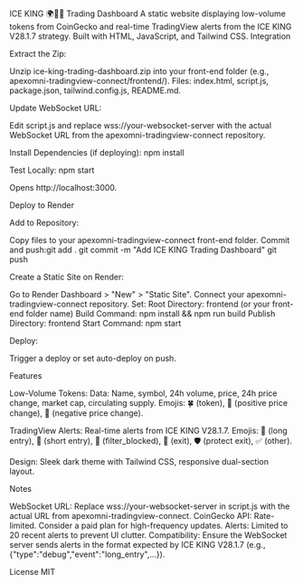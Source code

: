 ICE KING 🌍🧊👑 Trading Dashboard
A static website displaying low-volume tokens from CoinGecko and real-time TradingView alerts from the ICE KING V28.1.7 strategy. Built with HTML, JavaScript, and Tailwind CSS.
Integration

Extract the Zip:

Unzip ice-king-trading-dashboard.zip into your front-end folder (e.g., apexomni-tradingview-connect/frontend/).
Files: index.html, script.js, package.json, tailwind.config.js, README.md.


Update WebSocket URL:

Edit script.js and replace wss://your-websocket-server with the actual WebSocket URL from the apexomni-tradingview-connect repository.


Install Dependencies (if deploying):
npm install


Test Locally:
npm start


Opens http://localhost:3000.



Deploy to Render

Add to Repository:

Copy files to your apexomni-tradingview-connect front-end folder.
Commit and push:git add .
git commit -m "Add ICE KING Trading Dashboard"
git push




Create a Static Site on Render:

Go to Render Dashboard > "New" > "Static Site".
Connect your apexomni-tradingview-connect repository.
Set:
Root Directory: frontend (or your front-end folder name)
Build Command: npm install && npm run build
Publish Directory: frontend
Start Command: npm start




Deploy:

Trigger a deploy or set auto-deploy on push.



Features

Low-Volume Tokens:
Data: Name, symbol, 24h volume, price, 24h price change, market cap, circulating supply.
Emojis: 🍀 (token), 🤑 (positive price change), 🤮 (negative price change).


TradingView Alerts:
Real-time alerts from ICE KING V28.1.7.
Emojis: 🚀 (long entry), 🧪 (short entry), 🧊 (filter_blocked), 🏁 (exit), 🛡️ (protect exit), ✅ (other).


Design: Sleek dark theme with Tailwind CSS, responsive dual-section layout.

Notes

WebSocket URL: Replace wss://your-websocket-server in script.js with the actual URL from apexomni-tradingview-connect.
CoinGecko API: Rate-limited. Consider a paid plan for high-frequency updates.
Alerts: Limited to 20 recent alerts to prevent UI clutter.
Compatibility: Ensure the WebSocket server sends alerts in the format expected by ICE KING V28.1.7 (e.g., {"type":"debug","event":"long_entry",...}).

License
MIT

